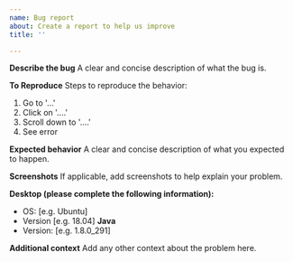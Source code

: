 ```yaml
---
name: Bug report
about: Create a report to help us improve
title: ''

---
```


**Describe the bug**
A clear and concise description of what the bug is.

**To Reproduce**
Steps to reproduce the behavior:
1. Go to '...'
2. Click on '....'
3. Scroll down to '....'
4. See error

**Expected behavior**
A clear and concise description of what you expected to happen.

**Screenshots**
If applicable, add screenshots to help explain your problem.

**Desktop (please complete the following information):**
 - OS: [e.g. Ubuntu]
 - Version [e.g. 18.04]
**Java**
 - Version: [e.g. 1.8.0_291]

**Additional context**
Add any other context about the problem here.
